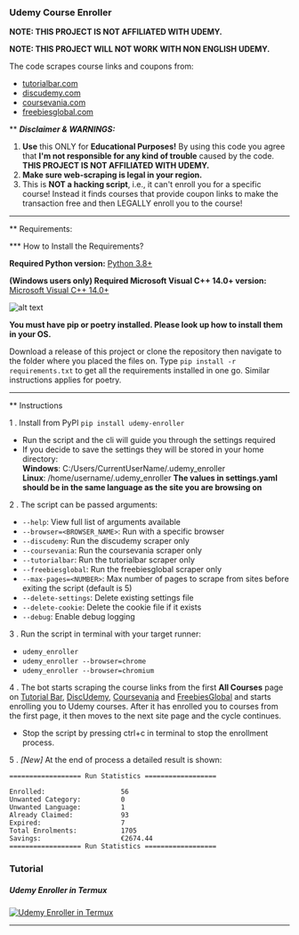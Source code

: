 ### Udemy Course Enroller

**NOTE: THIS PROJECT IS NOT AFFILIATED WITH UDEMY.**

**NOTE: THIS PROJECT WILL NOT WORK WITH NON ENGLISH UDEMY.**

The code scrapes course links and coupons from:

 - [tutorialbar.com](https://tutorialbar.com)
 - [discudemy.com](https://discudemy.com)
 - [coursevania.com](https://coursevania.com)
 - [freebiesglobal.com](https://freebiesglobal.com)

 ** **_Disclaimer & WARNINGS:_**

1. **Use** this ONLY for **Educational Purposes!** By using this code you agree
   that **I'm not responsible for any kind of trouble** caused by the code. **THIS PROJECT IS NOT AFFILIATED WITH UDEMY.**
2. **Make sure web-scraping is legal in your region.**
3. This is **NOT a hacking script**, i.e., it can't enroll you for a specific
   course! Instead it finds courses that provide coupon links to make the
   transaction free and then LEGALLY enroll you to the course!

---
** Requirements:

*** How to Install the Requirements?

**Required Python version:** [Python 3.8+](https://www.python.org/downloads/)

**(Windows users only) Required Microsoft Visual C++ 14.0+ version:** [Microsoft Visual C++ 14.0+](https://visualstudio.microsoft.com/visual-cpp-build-tools/)

![alt text](https://docs.microsoft.com/answers/storage/attachments/34873-10262.png)

**You must have pip or poetry installed. Please look up how to install them in your OS.**

Download a release of this project or clone the repository then navigate to the
folder where you placed the files on. Type `pip install -r requirements.txt` to
get all the requirements installed in one go. Similar instructions applies for poetry.

---


** Instructions

1 . Install from PyPI `pip install udemy-enroller`

-   Run the script and the cli will guide you through the settings required
-   If you decide to save the settings they will be stored in your home directory: <br>
    **Windows**:
    C:/Users/CurrentUserName/.udemy_enroller<br>
    **Linux**:
    /home/username/.udemy_enroller
    **The values in settings.yaml should be in the same language as the site you are browsing on**

2 . The script can be passed arguments:

- `--help`: View full list of arguments available
- `--browser=<BROWSER_NAME>`: Run with a specific browser 
- `--discudemy`: Run the discudemy scraper only
- `--coursevania`: Run the coursevania scraper only
- `--tutorialbar`: Run the tutorialbar scraper only
- `--freebiesglobal`: Run the freebiesglobal scraper only
- `--max-pages=<NUMBER>`: Max number of pages to scrape from sites before exiting the script (default is 5)
- `--delete-settings`: Delete existing settings file
- `--delete-cookie`: Delete the cookie file if it exists
- `--debug`: Enable debug logging


3 . Run the script in terminal with your target runner:

- `udemy_enroller`
- `udemy_enroller --browser=chrome`
- `udemy_enroller --browser=chromium`

4 . The bot starts scraping the course links from the first **All Courses** page
on [Tutorial Bar](https://www.tutorialbar.com/all-courses/page/1), [DiscUdemy](https://www.discudemy.com/all), [Coursevania](https://coursevania.com) and [FreebiesGlobal](https://freebiesglobal.com) and starts
enrolling you to Udemy courses. After it has enrolled you to courses from the
first page, it then moves to the next site page and the cycle continues.

-   Stop the script by pressing ctrl+c in terminal to stop the enrollment process.

5 . _[New]_ At the end of process a detailed result is shown:

```
================== Run Statistics ==================

Enrolled:                   56
Unwanted Category:          0
Unwanted Language:          1
Already Claimed:            93
Expired:                    7
Total Enrolments:           1705
Savings:                    €2674.44
================== Run Statistics ==================
```
	
### Tutorial 
##### Udemy Enroller in Termux

[![Udemy Enroller in Termux](https://img.youtube.com/vi/cdAnQaGo3C4/0.jpg)](https://www.youtube.com/watch?v=cdAnQaGo3C4 "GET Udemy Courses for FREE with Python |")


---
